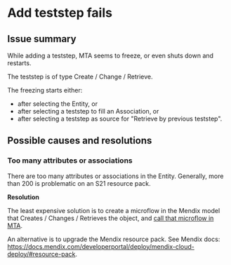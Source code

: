 # Add teststep fails

## Issue summary

While adding a teststep, MTA seems to freeze, or even shuts down and restarts. 

The teststep is of type Create / Change / Retrieve. 

The freezing starts either:
- after selecting the Entity, or
- after selecting a teststep to fill an Association, or
- after selecting a teststep as source for "Retrieve by previous teststep".

## Possible causes and resolutions

### Too many attributes or associations

There are too many attributes or associations in the Entity. Generally, more than 200 is problematic on an S21 resource pack. 

**Resolution**

The least expensive solution is to create a microflow in the Mendix model that Creates / Changes / Retrieves the object, and [call that microflow in MTA](../../../mta/Teststep/microflow).

An alternative is to upgrade the Mendix resource pack. See Mendix docs: https://docs.mendix.com/developerportal/deploy/mendix-cloud-deploy/#resource-pack.
